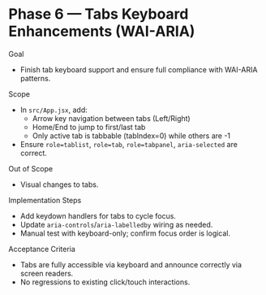# Phase 6 — Tabs Keyboard Enhancements (WAI-ARIA)

Goal
- Finish tab keyboard support and ensure full compliance with WAI-ARIA patterns.

Scope
- In `src/App.jsx`, add:
  - Arrow key navigation between tabs (Left/Right)
  - Home/End to jump to first/last tab
  - Only active tab is tabbable (tabIndex=0) while others are -1
- Ensure `role=tablist`, `role=tab`, `role=tabpanel`, `aria-selected` are correct.

Out of Scope
- Visual changes to tabs.

Implementation Steps
- Add keydown handlers for tabs to cycle focus.
- Update `aria-controls`/`aria-labelledby` wiring as needed.
- Manual test with keyboard-only; confirm focus order is logical.

Acceptance Criteria
- Tabs are fully accessible via keyboard and announce correctly via screen readers.
- No regressions to existing click/touch interactions.
